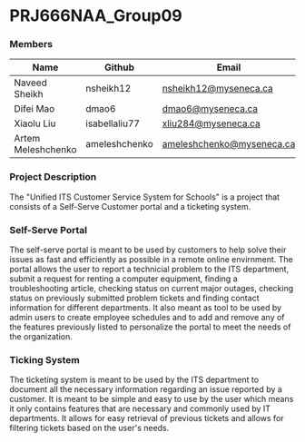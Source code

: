 # PRJ666NAA_Group09

### Members

| Name  | Github | Email |
| ------------- | ------------- | ------------- |
| Naveed Sheikh  | nsheikh12  |  nsheikh12@myseneca.ca    |
| Difei Mao  | dmao6  |     dmao6@myseneca.ca         |
| Xiaolu Liu  | isabellaliu77  |     xliu284@myseneca.ca         |
| Artem Meleshchenko  | ameleshchenko  |     ameleshchenko@myseneca.ca     |


### Project Description

The "Unified ITS Customer Service System for Schools" is a project that consists of a Self-Serve Customer portal and a ticketing system. 

### Self-Serve Portal
The self-serve portal is meant to be used by customers to help solve their issues as fast and efficiently as possible in a remote online envirnment. The portal allows the user to report a technicial problem to the ITS department, submit a request for renting a computer equipment, finding a troubleshooting article, checking status on current major outages, checking status on previously submitted problem tickets and finding contact information for different departments. It also meant as tool to be used by admin users to create employee schedules and to add and remove any of the features previously listed to personalize the portal to meet the needs of the organization.  

### Ticking System
The ticketing system is meant to be used by the ITS department to document all the necessary information regarding an issue reported by a customer. It is meant to be simple and easy to use by the user which means it only contains features that are necessary and commonly used by IT departments. It allows for easy retrieval of previous tickets and allows for filtering tickets based on the user's needs. 
